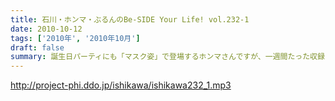 ```yaml
---
title: 石川・ホンマ・ぶるんのBe-SIDE Your Life! vol.232-1
date: 2010-10-12
tags: ['2010年', '2010年10月']
draft: false
summary: 誕生日パーティにも「マスク姿」で登場するホンマさんですが、一週間たった収録当日もまたもや風邪モード！！石川さんもどうやら・・・NAMAE
---
```


http://project-phi.ddo.jp/ishikawa/ishikawa232_1.mp3
